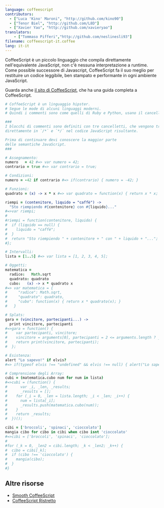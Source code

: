 ```yaml
---
language: coffeescript
contributors:
  - ["Luca 'Kino' Maroni", "http://github.com/kino90"]
  - ["Tenor Biel", "http://github.com/L8D"]
  - ["Xavier Yao", "http://github.com/xavieryao"]
translators:
    - ["Tommaso Pifferi","http://github.com/neslinesli93"]
filename: coffeescript-it.coffee
lang: it-it
---
```


CoffeeScript è un piccolo linguaggio che compila direttamente nell'equivalente
JavaScript, non c'è nessuna interpretazione a runtime. Come possible 
successore di Javascript, CoffeeScript fa il suo meglio per restituire 
un codice leggibile, ben stampato e performante in ogni ambiente JavaScript.

Guarda anche [il sito di CoffeeScript](http://coffeescript.org/), che ha una 
guida completa a CoffeeScript.

```coffeescript
# CoffeeScript è un linguaggio hipster.
# Segue le mode di alcuni linguaggi moderni.
# Quindi i commenti sono come quelli di Ruby e Python, usano il cancelletto.

###
I blocchi di commenti sono definiti con tre cancelletti, che vengono tradotti 
direttamente in `/*` e `*/` nel codice JavaScript risultante.

Prima di continuare devi conoscere la maggior parte
delle semantiche JavaScript.
###

# Assegnamento:
numero   = 42 #=> var numero = 42;
contrario = true #=> var contrario = true;

# Condizioni:
numero = -42 if contrario #=> if(contrario) { numero = -42; }

# Funzioni:
quadrato = (x) -> x * x #=> var quadrato = function(x) { return x * x; }

riempi = (contenitore, liquido = "caffè") ->
  "Sto riempiendo #{contenitore} con #{liquido}..."
#=>var riempi;
#
#riempi = function(contenitore, liquido) {
#  if (liquido == null) {
#    liquido = "caffè";
#  }
#  return "Sto riempiendo " + contenitore + " con " + liquido + "...";
#};

# Intervalli:
lista = [1..5] #=> var lista = [1, 2, 3, 4, 5];

# Oggetti:
matematica =
  radice:   Math.sqrt
  quadrato: quadrato
  cubo:   (x) -> x * quadrato x
#=> var matematica = {
#     "radice": Math.sqrt,
#     "quadrato": quadrato,
#     "cubo": function(x) { return x * quadrato(x); }
#   }

# Splats:
gara = (vincitore, partecipanti...) ->
  print vincitore, partecipanti
#=>gara = function() {
#    var partecipanti, vincitore;
#    vincitore = arguments[0], partecipanti = 2 <= arguments.length ? __slice.call(arguments, 1) : [];
#    return print(vincitore, partecipanti);
#  };

# Esistenza:
alert "Lo sapevo!" if elvis?
#=> if(typeof elvis !== "undefined" && elvis !== null) { alert("Lo sapevo!"); }

# Comprensione degli Array:
cubi = (matematica.cubo num for num in lista)
#=>cubi = (function() {
#	   var _i, _len, _results;
#	   _results = [];
#    for (_i = 0, _len = lista.length; _i < _len; _i++) {
#      num = lista[_i];
#      _results.push(matematica.cubo(num));
#    }
#    return _results;
#  })();

cibi = ['broccoli', 'spinaci', 'cioccolato']
mangia cibo for cibo in cibi when cibo isnt 'cioccolato'
#=>cibi = ['broccoli', 'spinaci', 'cioccolato'];
#
#for (_k = 0, _len2 = cibi.length; _k < _len2; _k++) {
#  cibo = cibi[_k];
#  if (cibo !== 'cioccolato') {
#    mangia(cibo);
#  }
#}
```

## Altre risorse

- [Smooth CoffeeScript](http://autotelicum.github.io/Smooth-CoffeeScript/)
- [CoffeeScript Ristretto](https://leanpub.com/coffeescript-ristretto/read)

